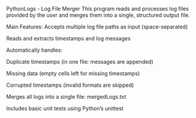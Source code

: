 PythonLogs - Log File Merger
This program reads and processes log files provided by the user and merges them into a single, structured output file.

Main Features:
Accepts multiple log file paths as input (space-separated)

Reads and extracts timestamps and log messages

Automatically handles:

Duplicate timestamps (in one file: messages are appended)

Missing data (empty cells left for missing timestamps)

Corrupted timestamps (invalid formats are skipped)

Merges all logs into a single file: mergedLogs.txt

Includes basic unit tests using Python’s unittest
